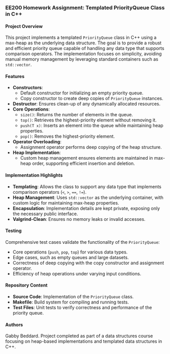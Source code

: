
### EE200 Homework Assignment: Templated PriorityQueue Class in C++

#### Project Overview
This project implements a templated `PriorityQueue` class in C++ using a max-heap as the underlying data structure. The goal is to provide a robust and efficient priority queue capable of handling any data type that supports comparison operators. The implementation focuses on simplicity, avoiding manual memory management by leveraging standard containers such as `std::vector`.

#### Features
- **Constructors**:
  - Default constructor for initializing an empty priority queue.
  - Copy constructor to create deep copies of `PriorityQueue` instances.
- **Destructor**: Ensures clean-up of any dynamically allocated resources.
- **Core Operations**:
  - `size()`: Returns the number of elements in the queue.
  - `top()`: Retrieves the highest-priority element without removing it.
  - `push(T x)`: Inserts an element into the queue while maintaining heap properties.
  - `pop()`: Removes the highest-priority element.
- **Operator Overloading**:
  - Assignment operator performs deep copying of the heap structure.
- **Heap Implementation**:
  - Custom heap management ensures elements are maintained in max-heap order, supporting efficient insertion and deletion.

#### Implementation Highlights
- **Templating**: Allows the class to support any data type that implements comparison operators (`<`, `>`, `==`, `!=`).
- **Heap Management**: Uses `std::vector` as the underlying container, with custom logic for maintaining max-heap properties.
- **Encapsulation**: Implementation details are kept private, exposing only the necessary public interface.
- **Valgrind-Clean**: Ensures no memory leaks or invalid accesses.

#### Testing
Comprehensive test cases validate the functionality of the `PriorityQueue`:
- Core operations (`push`, `pop`, `top`) for various data types.
- Edge cases, such as empty queues and large datasets.
- Correctness of deep copying with the copy constructor and assignment operator.
- Efficiency of heap operations under varying input conditions.

#### Repository Content
- **Source Code**: Implementation of the `PriorityQueue` class.
- **Makefile**: Build system for compiling and running tests.
- **Test Files**: Unit tests to verify correctness and performance of the priority queue.

#### Authors
Gabby Beddard. Project completed as part of a data structures course focusing on heap-based implementations and templated data structures in C++.
